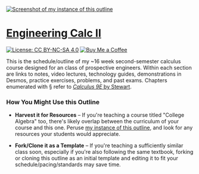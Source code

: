 [![Screenshot of my instance of this outline](https://org.coloradomesa.edu/~mapierce2/136/screenshot.webp)](https://org.coloradomesa.edu/~mapierce2/136/)

# [Engineering Calc II](https://org.coloradomesa.edu/~mapierce2/136/)

[![License: CC BY-NC-SA 4.0](https://img.shields.io/badge/License-CC%20BY%20NC%20SA%204.0-00B4D8)](https://creativecommons.org/licenses/by-nc-sa/4.0/)
[![Buy Me a Coffee](https://img.shields.io/badge/Buy%20Me%20a-Coffee-orange)](https://www.buymeacoffee.com/mpierce)

This is the schedule/outline of my ~16 week second-semester calculus course
designed for an class of prospective engineers.
Within each section are links to notes, video lectures, 
technology guides, demonstrations in Desmos,
practice exercises, problems, and past exams.
Chapters enumerated with § refer to
[*Calculus 9E* by Stewart](https://www.stewartcalculus.com).

### How You Might Use this Outline

  - **Harvest it for Resources** – 
If you're teaching a course titled "College Algebra" too,
there's likely overlap between the curriculum of your course and this one.
Peruse [my instance of this outline](https://org.coloradomesa.edu/~mapierce2/136/),
and look for any resources your students would appreciate.

  - **Fork/Clone it as a Template** – 
If you're teaching a sufficiently similar class soon, 
especially if you're also following the same textbook,
forking or cloning this outline as an initial template 
and editing it to fit your schedule/pacing/standards may save time.

